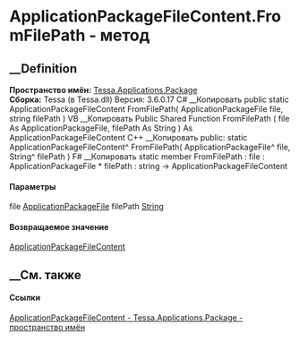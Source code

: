 # ApplicationPackageFileContent.FromFilePath - метод
##  __Definition
 **Пространство имён:**
[Tessa.Applications.Package](N_Tessa_Applications_Package.htm)  
 **Сборка:** Tessa (в Tessa.dll) Версия: 3.6.0.17
C# __Копировать
     public static ApplicationPackageFileContent FromFilePath(
    	ApplicationPackageFile file,
    	string filePath
    )
VB __Копировать
     Public Shared Function FromFilePath ( 
    	file As ApplicationPackageFile,
    	filePath As String
    ) As ApplicationPackageFileContent
C++ __Копировать
     public:
    static ApplicationPackageFileContent^ FromFilePath(
    	ApplicationPackageFile^ file, 
    	String^ filePath
    )
F# __Копировать
     static member FromFilePath : 
            file : ApplicationPackageFile * 
            filePath : string -> ApplicationPackageFileContent 
#### Параметры
file
[ApplicationPackageFile](T_Tessa_Applications_Package_ApplicationPackageFile.htm)
filePath [String](https://learn.microsoft.com/dotnet/api/system.string)
#### Возвращаемое значение
[ApplicationPackageFileContent](T_Tessa_Applications_Package_ApplicationPackageFileContent.htm)
##  __См. также
#### Ссылки
[ApplicationPackageFileContent -
](T_Tessa_Applications_Package_ApplicationPackageFileContent.htm)
[Tessa.Applications.Package - пространство
имён](N_Tessa_Applications_Package.htm)

